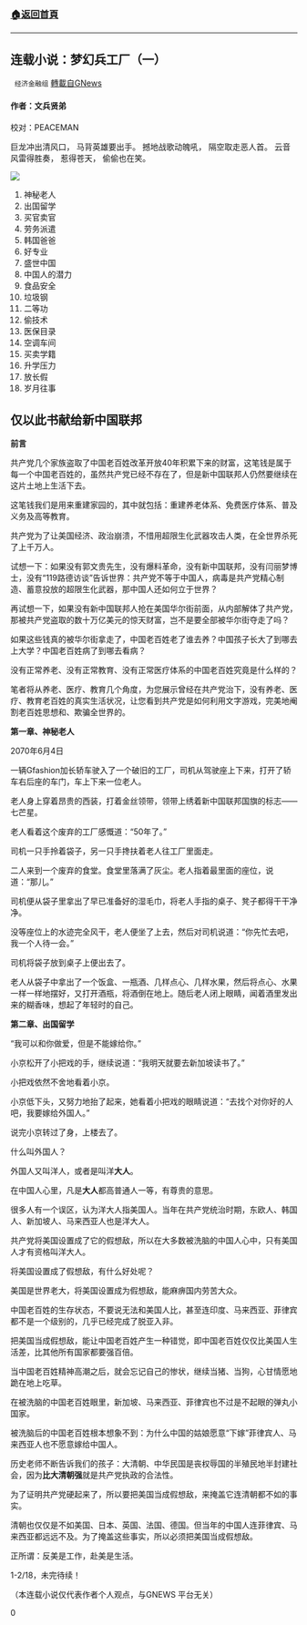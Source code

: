 ###  [:house:返回首頁](https://github.com/ourhimalayas/txt)
---

## 连载小说：梦幻兵工厂（一）
` 经济金融组` [轉載自GNews](https://gnews.org/zh-hans/1259178/)

#### 作者：文兵贤弟
校对：PEACEMAN

巨龙冲出清风口，
马背英雄要出手。
撼地战歌动魄吼，
隔空取走恶人首。
云音风雷得胜奏，
惹得苍天，
偷偷也在笑。

![]()![](https://gnews-media-offload.s3.amazonaws.com/wp-content/uploads/2021/05/20041041/5.20-2.png)

1. 神秘老人
2. 出国留学
3. 买官卖官
4. 劳务派遣
5. 韩国爸爸
6. 好专业
7. 盛世中国
8. 中国人的潜力
9. 食品安全
10. 垃圾钢
11. 二等功
12. 偷技术
13. 医保目录
14. 空调车间
15. 买卖学籍
16. 升学压力
17. 放长假
18. 岁月往事


## 仅以此书献给新中国联邦

**前言**

共产党几个家族盗取了中国老百姓改革开放40年积累下来的财富，这笔钱是属于每一个中国老百姓的，虽然共产党已经不存在了，但是新中国联邦人仍然要继续在这片土地上生活下去。

这笔钱我们是用来重建家园的，其中就包括：重建养老体系、免费医疗体系、普及义务及高等教育。

共产党为了让美国经济、政治崩溃，不惜用超限生化武器攻击人类，在全世界杀死了上千万人。

试想一下：如果没有郭文贵先生，没有爆料革命，没有新中国联邦，没有闫丽梦博士，没有“119路德访谈”告诉世界：共产党不等于中国人，病毒是共产党精心制造、蓄意投放的超限生化武器，那中国人还如何立于世界？

再试想一下，如果没有新中国联邦人抢在美国华尔街前面，从内部解体了共产党，那被共产党盗取的数十万亿美元的惊天财富，岂不是要全部被华尔街夺走了吗？

如果这些钱真的被华尔街拿走了，中国老百姓老了谁去养？中国孩子长大了到哪去上大学？中国老百姓病了到哪去看病？

没有正常养老、没有正常教育、没有正常医疗体系的中国老百姓究竟是什么样的？

笔者将从养老、医疗、教育几个角度，为您展示曾经在共产党治下，没有养老、医疗、教育老百姓的真实生活状况，让您看到共产党是如何利用文字游戏，完美地阉割老百姓思想和、欺骗全世界的。

**第一章、神秘老人**

2070年6月4日

一辆Gfashion加长轿车驶入了一个破旧的工厂，司机从驾驶座上下来，打开了轿车右后座的车门，车上下来一位老人。

老人身上穿着昂贵的西装，打着金丝领带，领带上绣着新中国联邦国旗的标志——七芒星。

老人看着这个废弃的工厂感慨道：“50年了。”

司机一只手拎着袋子，另一只手搀扶着老人往工厂里面走。

二人来到一个废弃的食堂。食堂里落满了灰尘。老人指着最里面的座位，说道：“那儿。”

司机便从袋子里拿出了早已准备好的湿毛巾，将老人手指的桌子、凳子都得干干净净。

没等座位上的水迹完全风干，老人便坐了上去，然后对司机说道：“你先忙去吧，我一个人待一会。”

司机将袋子放到桌子上便出去了。

老人从袋子中拿出了一个饭盒、一瓶酒、几样点心、几样水果，然后将点心、水果一样一样地摆好，又打开酒瓶，将酒倒在地上。随后老人闭上眼睛，闻着酒里发出来的糊香味，想起了年轻时的自己。

**第二章、出国留学**

“我可以和你做爱，但是不能嫁给你。”

小京松开了小把戏的手，继续说道：“我明天就要去新加坡读书了。”

小把戏依然不舍地看着小京。

小京低下头，又努力地抬了起来，她看着小把戏的眼睛说道：“去找个对你好的人吧，我要嫁给外国人。”

说完小京转过了身，上楼去了。

什么叫外国人？

外国人又叫洋人，或者是叫洋**大人**。

在中国人心里，凡是**大人**都高普通人一等，有尊贵的意思。

很多人有一个误区，认为洋大人指美国人。当年在共产党统治时期，东欧人、韩国人、新加坡人、马来西亚人也是洋大人。

共产党将美国设置成了它的假想敌，所以在大多数被洗脑的中国人心中，只有美国人才有资格叫洋大人。

将美国设置成了假想敌，有什么好处呢？

美国是世界老大，将美国设置成为假想敌，能麻痹国内劳苦大众。

中国老百姓的生存状态，不要说无法和美国人比，甚至连印度、马来西亚、菲律宾都不是一个级别的，几乎已经完成了脱亚入非。

把美国当成假想敌，能让中国老百姓产生一种错觉，即中国老百姓仅仅比美国人生活差，比其他所有国家都要强百倍。

当中国老百姓精神高潮之后，就会忘记自己的惨状，继续当猪、当狗，心甘情愿地跪在地上吃草。

在被洗脑的中国老百姓眼里，新加坡、马来西亚、菲律宾也不过是不起眼的弹丸小国家。

被洗脑后的中国老百姓根本想象不到：为什么中国的姑娘愿意“下嫁”菲律宾人、马来西亚人也不愿意嫁给中国人。

历史老师不断告诉我们的孩子：大清朝、中华民国是丧权辱国的半殖民地半封建社会，因为**比大清朝强**就是共产党执政的合法性。

为了证明共产党硬起来了，所以要把美国当成假想敌，来掩盖它连清朝都不如的事实。

清朝也仅仅是不如美国、日本、英国、法国、德国。但当年的中国人连菲律宾、马来西亚都远远不及。为了掩盖这些事实，所以必须把美国当成假想敌。

正所谓：反美是工作，赴美是生活。

1-2/18，未完待续！

（本连载小说仅代表作者个人观点，与GNEWS 平台无关）

0
